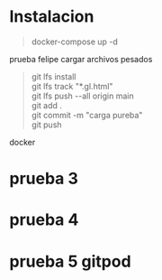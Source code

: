 # Instalacion 
>docker-compose up -d

prueba felipe 
cargar archivos pesados
> git lfs install               
> git lfs track "*.gl.html"     
> git lfs push --all origin main   
> git add .                     
> git commit -m "carga pureba"  
> git push  


docker


# prueba 3
# prueba 4
# prueba 5 gitpod